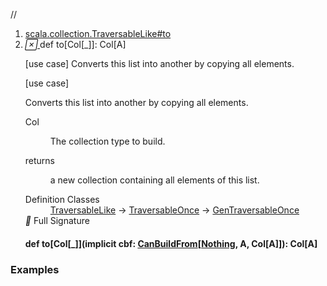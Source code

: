 //
<ol>
<li><a href="https://www.scala-lang.org/api/2.12.3/scala/collection/immutable/List.html#to[Col[_]]:Col[A]">scala.collection.TraversableLike#to</a></li>
<li name="scala.collection.TraversableLike#to" visbl="pub" class="indented0 " data-isabs="false" fullcomment="yes" group="Ungrouped"> <a id="to[Col[_]]:Col[A]"></a> <span class="permalink"> <a href="../../../scala/collection/immutable/List.html#to[Col[_]]:Col[A]" title="Permalink"> <i class="material-icons"></i> </a> </span> <span class="modifier_kind"> <span class="modifier"></span> <span class="kind">def</span> </span> <span class="symbol"> <span class="name">to</span><span class="tparams">[<span name="Col">Col<span class="tparams">[<span name="_">_</span>]</span></span>]</span><span class="result">: <span class="extype" name="scala.collection.TraversableLike.to.Col">Col</span>[<span class="extype" name="scala.collection.GenTraversableOnce.A">A</span>]</span> </span> <p class="shortcomment cmt">[use case] Converts this list into another by copying all elements.</p>
 <div class="fullcomment">
  [use case] 
  <div class="comment cmt">
   <p> Converts this list into another by copying all elements.</p>
  </div>
  <dl class="paramcmts block">
   <dt class="tparam">
    Col
   </dt>
   <dd class="cmt">
    <p>The collection type to build.</p>
   </dd>
   <dt>
    returns
   </dt>
   <dd class="cmt">
    <p>a new collection containing all elements of this list.</p>
   </dd>
  </dl>
  <dl class="attributes block"> 
   <dt>
    Definition Classes
   </dt>
   <dd>
    <a href="../TraversableLike.html" class="extype" name="scala.collection.TraversableLike">TraversableLike</a> → 
    <a href="../TraversableOnce.html" class="extype" name="scala.collection.TraversableOnce">TraversableOnce</a> → 
    <a href="../GenTraversableOnce.html" class="extype" name="scala.collection.GenTraversableOnce">GenTraversableOnce</a>
   </dd>
   <div class="full-signature-block toggleContainer"> 
    <span class="toggle"> <i class="material-icons"></i> Full Signature </span> 
    <div class="hiddenContent full-signature-usecase">
     <h4 id="signature" class="signature"> <span class="modifier_kind"> <span class="modifier"></span> <span class="kind">def</span> </span> <span class="symbol"> <span class="name">to</span><span class="tparams">[<span name="Col">Col<span class="tparams">[<span name="_">_</span>]</span></span>]</span><span class="params">(<span class="implicit">implicit </span><span name="cbf">cbf: <a href="../generic/CanBuildFrom.html" class="extype" name="scala.collection.generic.CanBuildFrom">CanBuildFrom</a>[<a href="../../Nothing.html" class="extype" name="scala.Nothing">Nothing</a>, <span class="extype" name="scala.collection.immutable.List.A">A</span>, <span class="extype" name="scala.collection.TraversableLike.to.Col">Col</span>[<span class="extype" name="scala.collection.immutable.List.A">A</span>]]</span>)</span><span class="result">: <span class="extype" name="scala.collection.TraversableLike.to.Col">Col</span>[<span class="extype" name="scala.collection.immutable.List.A">A</span>]</span> </span> </h4>
    </div> 
   </div>
  </dl>
 </div> </li>
        </ol>


### Examples



























